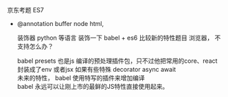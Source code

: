 京东考题
ES7
- @annotation
  buffer  node
  html,

  装饰器  python  等语言
  装饰一下
  babel + es6 比较新的特性题目
  浏览器， 不支持怎么办？

  babel presets 也是js 编译的预处理插件包，只不过他把常用的core、react 封装成了env 或者jsx
  如果有些特殊 decorator async await  
  未来的特性， babel 使用特写的插件来增加编译  
  babel 永远可以让刚上市的最鲜的JS特性直接使用起来。  


  